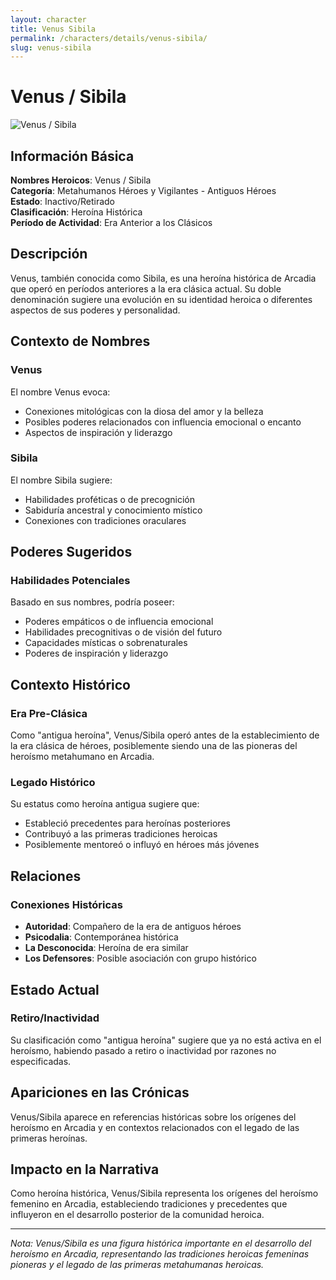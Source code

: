 ```yaml
---
layout: character
title: Venus Sibila
permalink: /characters/details/venus-sibila/
slug: venus-sibila
---
```


# Venus / Sibila

<div class="character-photo">
  <img src="{{ site.baseurl }}/assets/img/characters/Venus Sibila.png" alt="Venus / Sibila" />
</div>

## Información Básica

**Nombres Heroicos**: Venus / Sibila  
**Categoría**: Metahumanos Héroes y Vigilantes - Antiguos Héroes  
**Estado**: Inactivo/Retirado  
**Clasificación**: Heroína Histórica  
**Período de Actividad**: Era Anterior a los Clásicos

## Descripción

Venus, también conocida como Sibila, es una heroína histórica de Arcadia que operó en períodos anteriores a la era clásica actual. Su doble denominación sugiere una evolución en su identidad heroica o diferentes aspectos de sus poderes y personalidad.

## Contexto de Nombres

### Venus
El nombre Venus evoca:
- Conexiones mitológicas con la diosa del amor y la belleza
- Posibles poderes relacionados con influencia emocional o encanto
- Aspectos de inspiración y liderazgo

### Sibila
El nombre Sibila sugiere:
- Habilidades proféticas o de precognición
- Sabiduría ancestral y conocimiento místico
- Conexiones con tradiciones oraculares

## Poderes Sugeridos

### Habilidades Potenciales
Basado en sus nombres, podría poseer:
- Poderes empáticos o de influencia emocional
- Habilidades precognitivas o de visión del futuro
- Capacidades místicas o sobrenaturales
- Poderes de inspiración y liderazgo

## Contexto Histórico

### Era Pre-Clásica
Como "antigua heroína", Venus/Sibila operó antes de la establecimiento de la era clásica de héroes, posiblemente siendo una de las pioneras del heroísmo metahumano en Arcadia.

### Legado Histórico
Su estatus como heroína antigua sugiere que:
- Estableció precedentes para heroínas posteriores
- Contribuyó a las primeras tradiciones heroicas
- Posiblemente mentoreó o influyó en héroes más jóvenes

## Relaciones

### Conexiones Históricas
- **Autoridad**: Compañero de la era de antiguos héroes
- **Psicodalia**: Contemporánea histórica
- **La Desconocida**: Heroína de era similar
- **Los Defensores**: Posible asociación con grupo histórico

## Estado Actual

### Retiro/Inactividad
Su clasificación como "antigua heroína" sugiere que ya no está activa en el heroísmo, habiendo pasado a retiro o inactividad por razones no especificadas.

## Apariciones en las Crónicas

Venus/Sibila aparece en referencias históricas sobre los orígenes del heroísmo en Arcadia y en contextos relacionados con el legado de las primeras heroínas.

## Impacto en la Narrativa

Como heroína histórica, Venus/Sibila representa los orígenes del heroísmo femenino en Arcadia, estableciendo tradiciones y precedentes que influyeron en el desarrollo posterior de la comunidad heroica.

---

*Nota: Venus/Sibila es una figura histórica importante en el desarrollo del heroísmo en Arcadia, representando las tradiciones heroicas femeninas pioneras y el legado de las primeras metahumanas heroicas.*